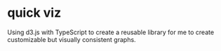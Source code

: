 # quick viz

Using d3.js with TypeScript to create a reusable library for me to create customizable but visually consistent graphs.

